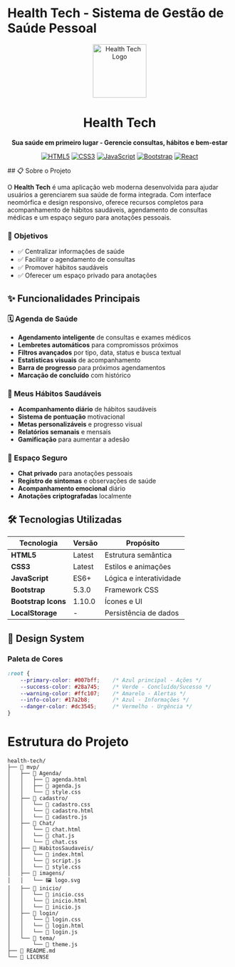 # Health Tech - Sistema de Gestão de Saúde Pessoal
<div align="center">

<img src="https://github.com/user-attachments/assets/435e38e3-d054-455d-9786-33c4fe1a39e3" alt="Health Tech Logo" width="120" height="120">

# Health Tech

**Sua saúde em primeiro lugar - Gerencie consultas, hábitos e bem-estar**

[![HTML5](https://img.shields.io/badge/HTML5-E34F26?style=for-the-badge&logo=html5&logoColor=white)](https://developer.mozilla.org/en-US/docs/Web/HTML)
[![CSS3](https://img.shields.io/badge/CSS3-1572B6?style=for-the-badge&logo=css3&logoColor=white)](https://developer.mozilla.org/en-US/docs/Web/CSS)
[![JavaScript](https://img.shields.io/badge/JavaScript-F7DF1E?style=for-the-badge&logo=javascript&logoColor=black)](https://developer.mozilla.org/en-US/docs/Web/JavaScript)
[![Bootstrap](https://img.shields.io/badge/Bootstrap-7952B3?style=for-the-badge&logo=bootstrap&logoColor=white)](https://getbootstrap.com/)
[![React](https://img.shields.io/badge/React-61DAFB?style=for-the-badge&logo=react&logoColor=white)](https://reactjs.org/)

</div>
## 📋 Sobre o Projeto

O **Health Tech** é uma aplicação web moderna desenvolvida para ajudar usuários a gerenciarem sua saúde de forma integrada. Com interface neomórfica e design responsivo, oferece recursos completos para acompanhamento de hábitos saudáveis, agendamento de consultas médicas e um espaço seguro para anotações pessoais.

### 🎯 Objetivos
- ✅ Centralizar informações de saúde
- ✅ Facilitar o agendamento de consultas
- ✅ Promover hábitos saudáveis
- ✅ Oferecer um espaço privado para anotações

## ✨ Funcionalidades Principais

### 🗓️ Agenda de Saúde
- **Agendamento inteligente** de consultas e exames médicos
- **Lembretes automáticos** para compromissos próximos
- **Filtros avançados** por tipo, data, status e busca textual
- **Estatísticas visuais** de acompanhamento
- **Barra de progresso** para próximos agendamentos
- **Marcação de concluído** com histórico

### 💪 Meus Hábitos Saudáveis
- **Acompanhamento diário** de hábitos saudáveis
- **Sistema de pontuação** motivacional
- **Metas personalizáveis** e progresso visual
- **Relatórios semanais** e mensais
- **Gamificação** para aumentar a adesão

### 💬 Espaço Seguro
- **Chat privado** para anotações pessoais
- **Registro de sintomas** e observações de saúde
- **Acompanhamento emocional** diário
- **Anotações criptografadas** localmente

## 🛠️ Tecnologias Utilizadas

| Tecnologia | Versão | Propósito |
|------------|---------|-----------|
| **HTML5** | Latest | Estrutura semântica |
| **CSS3** | Latest | Estilos e animações |
| **JavaScript** | ES6+ | Lógica e interatividade |
| **Bootstrap** | 5.3.0 | Framework CSS |
| **Bootstrap Icons** | 1.10.0 | Ícones e UI |
| **LocalStorage** | - | Persistência de dados |

## 🎨 Design System

### Paleta de Cores
```css
:root {
    --primary-color: #007bff;    /* Azul principal - Ações */
    --success-color: #28a745;    /* Verde - Concluído/Sucesso */
    --warning-color: #ffc107;    /* Amarelo - Alertas */
    --info-color: #17a2b8;       /* Azul - Informações */
    --danger-color: #dc3545;     /* Vermelho - Urgência */
}
```
# Estrutura do Projeto
```
health-tech/
├── 📁 mvp/
│   ├── 📁 Agenda/
│   │   ├── 📄 agenda.html
│   │   ├── 📄 agenda.js
│   │   └── 📄 style.css
│   ├── 📁 cadastro/
│   │   └── 📄 cadastro.css
│   │   └── 📄 cadastro.html
│   │   └── 📄 cadastro.js
│   ├── 📁 Chat/
│   │   └── 📄 chat.html
│   │   └── 📄 chat.js
│   │   └── 📄 chat.css
│   ├── 📁 HabitosSaudaveis/
│   │   └── 📄 index.html
│   │   └── 📄 script.js
│   │   └── 📄 style.css
│   ├── 📁 imagens/
│   │   └── 🖼️ logo.svg
│   ├── 📁 inicio/
│   │   └── 📄 inicio.css
│   │   └── 📄 inicio.html
│   │   └── 📄 inicio.js
│   ├── 📁 login/
│   │   └── 📄 login.css
│   │   └── 📄 login.html
│   │   └── 📄 login.js
│   └── 📁 tema/
│       └── 📄 theme.js
├── 📄 README.md
└── 📄 LICENSE
````
##
